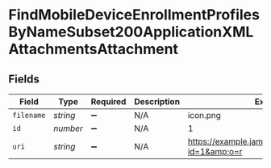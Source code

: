 # FindMobileDeviceEnrollmentProfilesByNameSubset200ApplicationXMLAttachmentsAttachment


## Fields

| Field                                                  | Type                                                   | Required                                               | Description                                            | Example                                                |
| ------------------------------------------------------ | ------------------------------------------------------ | ------------------------------------------------------ | ------------------------------------------------------ | ------------------------------------------------------ |
| `filename`                                             | *string*                                               | :heavy_minus_sign:                                     | N/A                                                    | icon.png                                               |
| `id`                                                   | *number*                                               | :heavy_minus_sign:                                     | N/A                                                    | 1                                                      |
| `uri`                                                  | *string*                                               | :heavy_minus_sign:                                     | N/A                                                    | https://example.jamfcloud/attachment.html?id=1&amp;o=r |
